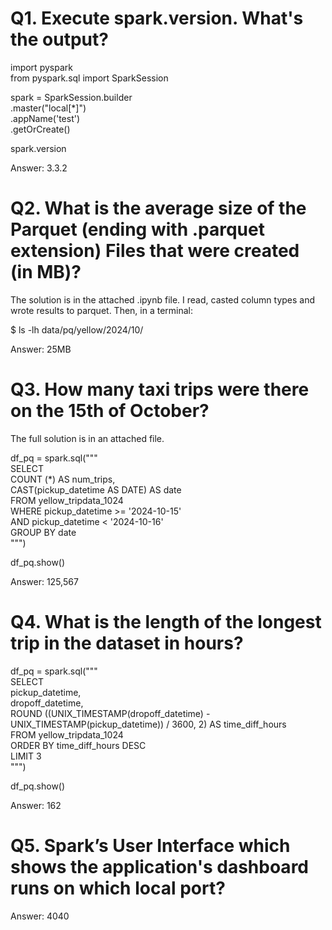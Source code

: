 # Q1. Execute spark.version. What's the output?

import pyspark \
from pyspark.sql import SparkSession

spark = SparkSession.builder \
    .master("local[*]") \
    .appName('test') \
    .getOrCreate()

spark.version

Answer: 3.3.2



# Q2. What is the average size of the Parquet (ending with .parquet extension) Files that were created (in MB)?

The solution is in the attached .ipynb file. I read, casted column types and wrote results to parquet. Then, in a terminal:

$ ls -lh data/pq/yellow/2024/10/

Answer: 25MB



# Q3. How many taxi trips were there on the 15th of October?

The full solution is in an attached file.

df_pq = spark.sql(""" \
SELECT \
    COUNT (*) AS num_trips, \
    CAST(pickup_datetime AS DATE) AS date \
FROM yellow_tripdata_1024 \
WHERE pickup_datetime >= '2024-10-15' \
    AND pickup_datetime < '2024-10-16' \
GROUP BY date \
""")

df_pq.show()

Answer: 125,567



# Q4. What is the length of the longest trip in the dataset in hours?

df_pq = spark.sql(""" \
SELECT \
   pickup_datetime, \
   dropoff_datetime, \
   ROUND ((UNIX_TIMESTAMP(dropoff_datetime) - UNIX_TIMESTAMP(pickup_datetime)) / 3600, 2) AS time_diff_hours \
FROM yellow_tripdata_1024 \
ORDER BY time_diff_hours DESC \
LIMIT 3 \
""")

df_pq.show()


Answer: 162



# Q5. Spark’s User Interface which shows the application's dashboard runs on which local port?

Answer: 4040



